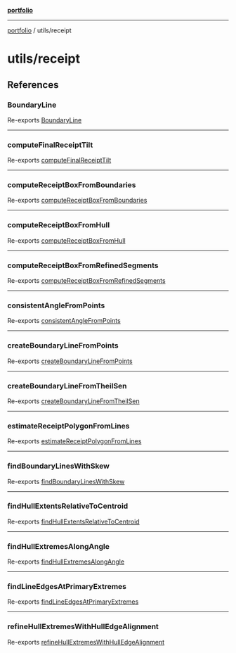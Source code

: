 [**portfolio**](../../README.md)

***

[portfolio](../../modules.md) / utils/receipt

# utils/receipt

## References

### BoundaryLine

Re-exports [BoundaryLine](boundingBox/interfaces/BoundaryLine.md)

***

### computeFinalReceiptTilt

Re-exports [computeFinalReceiptTilt](boundingBox/functions/computeFinalReceiptTilt.md)

***

### computeReceiptBoxFromBoundaries

Re-exports [computeReceiptBoxFromBoundaries](boundingBox/functions/computeReceiptBoxFromBoundaries.md)

***

### computeReceiptBoxFromHull

Re-exports [computeReceiptBoxFromHull](boundingBox/functions/computeReceiptBoxFromHull.md)

***

### computeReceiptBoxFromRefinedSegments

Re-exports [computeReceiptBoxFromRefinedSegments](boundingBox/functions/computeReceiptBoxFromRefinedSegments.md)

***

### consistentAngleFromPoints

Re-exports [consistentAngleFromPoints](boundingBox/functions/consistentAngleFromPoints.md)

***

### createBoundaryLineFromPoints

Re-exports [createBoundaryLineFromPoints](boundingBox/functions/createBoundaryLineFromPoints.md)

***

### createBoundaryLineFromTheilSen

Re-exports [createBoundaryLineFromTheilSen](boundingBox/functions/createBoundaryLineFromTheilSen.md)

***

### estimateReceiptPolygonFromLines

Re-exports [estimateReceiptPolygonFromLines](geometry/functions/estimateReceiptPolygonFromLines.md)

***

### findBoundaryLinesWithSkew

Re-exports [findBoundaryLinesWithSkew](geometry/functions/findBoundaryLinesWithSkew.md)

***

### findHullExtentsRelativeToCentroid

Re-exports [findHullExtentsRelativeToCentroid](boundingBox/functions/findHullExtentsRelativeToCentroid.md)

***

### findHullExtremesAlongAngle

Re-exports [findHullExtremesAlongAngle](boundingBox/functions/findHullExtremesAlongAngle.md)

***

### findLineEdgesAtPrimaryExtremes

Re-exports [findLineEdgesAtPrimaryExtremes](boundingBox/functions/findLineEdgesAtPrimaryExtremes.md)

***

### refineHullExtremesWithHullEdgeAlignment

Re-exports [refineHullExtremesWithHullEdgeAlignment](boundingBox/functions/refineHullExtremesWithHullEdgeAlignment.md)
